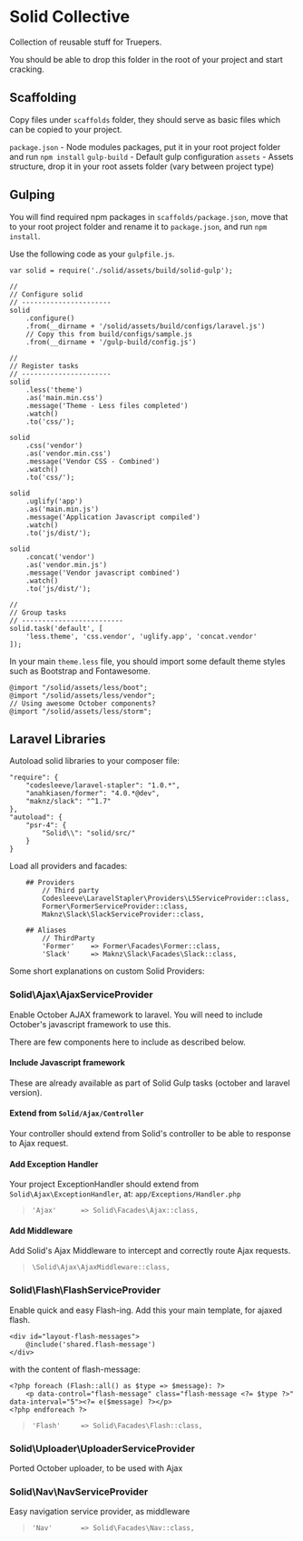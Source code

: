 # Solid Collective

Collection of reusable stuff for Truepers.

You should be able to drop this folder in the root of your project and start cracking.

## Scaffolding

Copy files under `scaffolds` folder, they should serve as basic files which can be copied to your project.

`package.json` - Node modules packages, put it in your root project folder and run `npm install`
`gulp-build`   - Default gulp configuration
`assets`       - Assets structure, drop it in your root assets folder (vary between project type)

## Gulping

You will find required npm packages in `scaffolds/package.json`, move that to your root project folder and rename it to `package.json`, and run `npm install`.

Use the following code as your `gulpfile.js`.

```
var solid = require('./solid/assets/build/solid-gulp');

//
// Configure solid
// ----------------------
solid
    .configure()
    .from(__dirname + '/solid/assets/build/configs/laravel.js')
    // Copy this from build/configs/sample.js
    .from(__dirname + '/gulp-build/config.js')

//
// Register tasks
// ----------------------
solid
    .less('theme')
    .as('main.min.css')
    .message('Theme - Less files completed')
    .watch()
    .to('css/');

solid
    .css('vendor')
    .as('vendor.min.css')
    .message('Vendor CSS - Combined')
    .watch()
    .to('css/');

solid
    .uglify('app')
    .as('main.min.js')
    .message('Application Javascript compiled')
    .watch()
    .to('js/dist/');

solid
    .concat('vendor')
    .as('vendor.min.js')
    .message('Vendor javascript combined')
    .watch()
    .to('js/dist/');

//
// Group tasks
// -------------------------
solid.task('default', [
    'less.theme', 'css.vendor', 'uglify.app', 'concat.vendor'
]);
```

In your main `theme.less` file, you should import some default theme styles such as Bootstrap and Fontawesome.

```
@import "/solid/assets/less/boot";
@import "/solid/assets/less/vendor";
// Using awesome October components?
@import "/solid/assets/less/storm";
```

## Laravel Libraries

Autoload solid libraries to your composer file:

```
"require": {
	"codesleeve/laravel-stapler": "1.0.*",
    "anahkiasen/former": "4.0.*@dev",
    "maknz/slack": "^1.7"	
},
"autoload": {
	"psr-4": {
	    "Solid\\": "solid/src/"
	}
}
```

Load all providers and facades:

```
    ## Providers
        // Third party
        Codesleeve\LaravelStapler\Providers\L5ServiceProvider::class,
        Former\FormerServiceProvider::class,
        Maknz\Slack\SlackServiceProvider::class,

    ## Aliases
        // ThirdParty
        'Former'    => Former\Facades\Former::class,
        'Slack'     => Maknz\Slack\Facades\Slack::class,
```

Some short explanations on custom Solid Providers:

### Solid\Ajax\AjaxServiceProvider

Enable October AJAX framework to laravel. You will need to include October's javascript framework to use this.

There are few components here to include as described below.

#### Include Javascript framework

These are already available as part of Solid Gulp tasks (october and laravel version).

#### Extend from `Solid/Ajax/Controller`

Your controller should extend from Solid's controller to be able to response to Ajax request.

#### Add Exception Handler

Your project ExceptionHandler should extend from `Solid\Ajax\ExceptionHandler`, at:
`app/Exceptions/Handler.php`

> `'Ajax'      => Solid\Facades\Ajax::class,`

#### Add Middleware

Add  Solid's Ajax Middleware to intercept and correctly route Ajax requests.

> `\Solid\Ajax\AjaxMiddleware::class,`

### Solid\Flash\FlashServiceProvider

Enable quick and easy Flash-ing. Add this your main template, for ajaxed flash.
```
<div id="layout-flash-messages">
    @include('shared.flash-message')
</div>
```
with the content of flash-message:
```
<?php foreach (Flash::all() as $type => $message): ?>
    <p data-control="flash-message" class="flash-message <?= $type ?>" data-interval="5"><?= e($message) ?></p>
<?php endforeach ?>
```

> `'Flash'     => Solid\Facades\Flash::class,`

### Solid\Uploader\UploaderServiceProvider

Ported October uploader, to be used with Ajax

### Solid\Nav\NavServiceProvider

Easy navigation service provider, as middleware

> `'Nav'       => Solid\Facades\Nav::class,`
